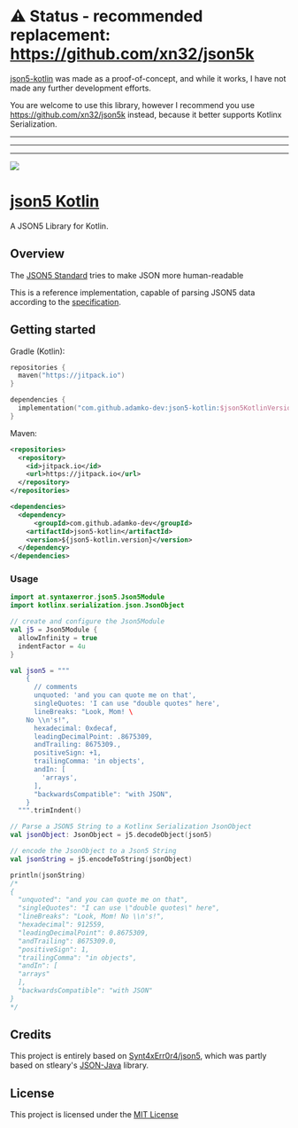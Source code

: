 # ⚠️ Status - recommended replacement: https://github.com/xn32/json5k

[json5-kotlin](https://github.com/adamko-dev/json5-kotlin) was made as a proof-of-concept, and while it works, I have not made any further development efforts. 

You are welcome to use this library, however I recommend you use https://github.com/xn32/json5k instead, because it better supports Kotlinx Serialization.

----
----
----

[![](https://jitpack.io/v/adamko-dev/json5-kotlin.svg?style=flat-square)](https://jitpack.io/#adamko-dev/json5-kotlin)

# [json5 Kotlin](https://github.com/adamko-dev/json5-kotlin)

A JSON5 Library for Kotlin.

## Overview

The [JSON5 Standard](https://json5.org/) tries to make JSON more human-readable

This is a reference implementation, capable of parsing JSON5 data according to
the [specification](https://spec.json5.org/).

## Getting started

Gradle (Kotlin):

```kotlin
repositories {
  maven("https://jitpack.io")
}

dependencies {
  implementation("com.github.adamko-dev:json5-kotlin:$json5KotlinVersion")
}
```

Maven:

```xml
<repositories>
  <repository>
    <id>jitpack.io</id>
    <url>https://jitpack.io</url>
  </repository>
</repositories>
```

```xml
<dependencies>
  <dependency>
	  <groupId>com.github.adamko-dev</groupId>
    <artifactId>json5-kotlin</artifactId>
    <version>${json5-kotlin.version}</version>
  </dependency>
</dependencies>
```

### Usage

```kotlin
import at.syntaxerror.json5.Json5Module
import kotlinx.serialization.json.JsonObject

// create and configure the Json5Module
val j5 = Json5Module {
  allowInfinity = true
  indentFactor = 4u
}

val json5 = """
    {
      // comments
      unquoted: 'and you can quote me on that',
      singleQuotes: 'I can use "double quotes" here',
      lineBreaks: "Look, Mom! \
    No \\n's!",
      hexadecimal: 0xdecaf,
      leadingDecimalPoint: .8675309,
      andTrailing: 8675309.,
      positiveSign: +1,
      trailingComma: 'in objects',
      andIn: [
        'arrays',
      ],
      "backwardsCompatible": "with JSON",
    }
  """.trimIndent()

// Parse a JSON5 String to a Kotlinx Serialization JsonObject
val jsonObject: JsonObject = j5.decodeObject(json5)

// encode the JsonObject to a Json5 String
val jsonString = j5.encodeToString(jsonObject)

println(jsonString)
/* 
{
  "unquoted": "and you can quote me on that",
  "singleQuotes": "I can use \"double quotes\" here",
  "lineBreaks": "Look, Mom! No \\n's!",
  "hexadecimal": 912559,
  "leadingDecimalPoint": 0.8675309,
  "andTrailing": 8675309.0,
  "positiveSign": 1,
  "trailingComma": "in objects",
  "andIn": [
  "arrays"
  ],
  "backwardsCompatible": "with JSON"
}
*/
```

## Credits

This project is entirely based on [Synt4xErr0r4/json5](https://github.com/Synt4xErr0r4/json5/),
which was partly based on stleary's [JSON-Java](https://github.com/stleary/JSON-java) library.

## License

This project is licensed under
the [MIT License](https://github.com/Synt4xErr0r4/json5/blob/main/LICENSE)
